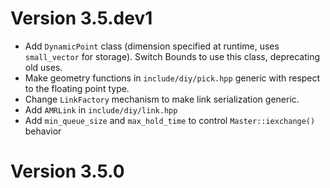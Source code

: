 # Version 3.5.dev1

- Add `DynamicPoint` class (dimension specified at runtime, uses `small_vector` for
  storage). Switch Bounds to use this class, deprecating old uses.
- Make geometry functions in `include/diy/pick.hpp` generic with respect to the
  floating point type.
- Change `LinkFactory` mechanism to make link serialization generic.
- Add `AMRLink` in `include/diy/link.hpp`
- Add `min_queue_size` and `max_hold_time` to control `Master::iexchange()` behavior

# Version 3.5.0
